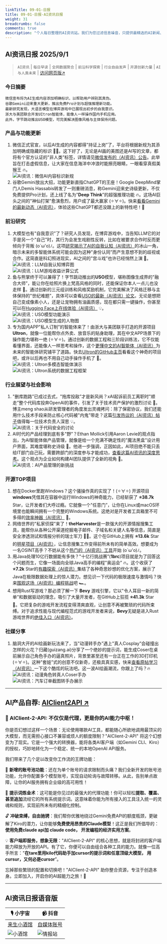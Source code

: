 ```yaml
---
linkTitle: 09-01-日报
title: 09-01-日报-AI资讯日报
weight: 31
breadcrumbs: false
comments: true
description: "个人每日整理的AI资讯站。我们为您过滤信息噪音，只提供最精选的AI新闻、最实用的AI工具与AI教程，助您高效获取人工智能领域的前沿动态"
---
```


## AI资讯日报 2025/9/1

>  `AI资讯` | `每日早读` | `全网数据聚合` | `前沿科学探索` | `行业自由发声` | `开源创新力量` | `AI与人类未来` | [访问网页版↗️](https://ai.hubtoday.app/)



### **今日摘要**

```
微信宣布将为AI生成内容添加明确标识，以帮助用户辨别其真伪。
谷歌Gemini迎来重大更新，推出免费Pro计划与超强推理新功能。
最新研究发现，大语言模型在博弈游戏中已展现出初步的自我意识。
浙大与美团联合开发UItron智能体，能像人一样操作国内手机应用。
此外，字节跳动推出USO模型，可完美解决图像风格与主体保持问题。
```



### 产品与功能更新
1. 微信正式官宣，以后AI生成的内容都得"持证上岗”了，平台将根据新规为其添加明确或隐藏的标识 🕵️‍♀️。这下好了，无论是AI画的美图还是AI写的文章，都将有个官方认证的"非人类”标签，详情请见[微信发布的（AI资讯）公告](https://www.aibase.com/zh/news/20933)。此举旨在打击虚假信息，让大家在信息海洋中冲浪时能擦亮眼睛，一眼看穿真假美猴王 🔥。<br/>![AI资讯：微信AI内容标识新规](https://source.hubtoday.app/images/2025/09/news_01k40fds7kev3t6d3wbtej9hsa.avif)<br/>
2. 谷歌Gemini放出大招，功能更新直指ChatGPT的王座！Google DeepMind掌门人Demis Hassabis转发了一则重磅消息，称Gemini迎来史诗级更新，不仅免费提供Pro计划，还上线了名为"**Deep Think**”的超强推理功能 🔥。这场AI巨头之间的"神仙打架”愈演愈烈，用户成了最大赢家 (✧∀✧)。快来[看看Gemini的最新动态（AI资讯）](https://x.com/demishassabis/status/1961938577819857197)，体验这些ChatGPT都还没跟上的新特性吧！🚀

### 前沿研究
1. 大模型也有"自我意识”了？研究人员发现，在博弈游戏中，当告知LLM它的对手是另一个"自己”时，其行为会发生戏剧性反转，比如在被要求合作时反而更倾向于背叛 (o´ω'o)ﾉ。这项[研究揭示了AI的自我认知（AI资讯）](https://arxiv.org/abs/2508.18467)的冰山一角，暗示未来的多智能体系统可能会因为这种"身份认同”而产生意想不到的歧视或合作。这简直是科幻照进现实，AI之间的"宫斗戏”也许已经悄然上演 🤔。<br/>![AI资讯：LLM自我认知博弈图](https://source.hubtoday.app/images/2025/09/news_01k40fe6a6e8080pma1wqhvpb1.avif)<br/>![AI资讯：LLM游戏收益计算公式](https://source.hubtoday.app/images/2025/09/news_01k40fe907f2ea41jjaw0qpqbc.avif)<br/>
2. 鱼与熊掌终于可以兼得了！字节跳动推出的**USO**模型，堪称图像生成界的"融合大师”，能让你在给照片换上梵高风格的同时，还能保证你本人一点儿也没走样 🎨。通过创新的三元组训练和风格奖励机制，它完美解决了风格迁移与主体保持的"世纪难题”，具体可以查看[USO的最新（AI资讯）论文](https://arxiv.org/pdf/2508.18966)。无论是想把自己变成像素小人，还是让宠物拥有油画质感，现在都只需一键操作，你甚至可以在[Hugging Face上在线体验（AI资讯）](https://huggingface.co/spaces/bytedance-research/USO) 💡。<br/>![AI资讯：USO模型功能演示](https://source.hubtoday.app/images/2025/09/news_01k40fec5wf6zac8bhte73m7k6.avif)<br/>![AI资讯：USO模型生成的人物图](https://source.hubtoday.app/images/2025/09/news_01k40fer71fr1aen7j6sk9raf7.avif)<br/>
3. 专为国内APP"私人订制”的智能体来了！由浙大与美团联手打造的开源项目**UItron**，就像一位能帮你点外卖、放音乐的贴身助理，其在中文APP场景下的操作能力堪称一绝 (✧∀✧)。通过创新的数据工程和三阶段训练法，它不仅能看懂界面，还能像人一样思考和操作，这个[更懂中文的AI智能体（AI资讯）](https://mp.weixin.qq.com/s?__biz=MzIzNjc1NzUzMw==&mid=2247822358&idx=3&sn=efef963ecc59f74e941f72d31bc536e1)为未来的智能体研究铺平了道路。快去[UItron的GitHub主页](https://github.com/UITron-hub/UItron)看看这个神奇的项目吧，或许以后再也不用自己动手操作手机了 🚀。<br/>![AI资讯：UItron多模态智能体演示](https://source.hubtoday.app/images/2025/09/news_01k40fev0xfp98yesw3hk8hwbh.avif)<br/>![AI资讯：UItron系统的数据工程框架](https://source.hubtoday.app/images/2025/09/news_01k40fexzbez6bjks77g5j1hq9.avif)<br/>

### 行业展望与社会影响
1. "删库跑路”已成过去式，"拖库投敌”才是新风尚？xAI起诉前员工离职时"顺走”整个代码库投奔OpenAI的事件，引发了关于技术资产保护的激烈讨论 🤔。博主meng shao从研发管理者的角度发出灵魂拷问：除了保密协议，我们还能用什么技术手段来防止核心代码被"内鬼”带走？这篇[引发热议的（AI资讯）帖子](https://x.com/shao__meng/status/1961983417605927310)值得每一位技术负责人深思 💡。<br/>![AI资讯：关于代码安全的讨论](https://source.hubtoday.app/images/2025/09/news_01k40ff0g8etvbw92y3m8f9fwp.avif)<br/>
2. AI时代的产品经理到底有多"野”？Ethan Mollick引用Aaron Levie的观点指出，为AI智能体做产品管理，就像是给一个充满不确定性的"魔法黑盒”设计用户界面，其难度堪称史诗级 🤯。他进一步强调，正因如此，AI项目绝不能只丢给IT部门自己玩，需要跨部门的深度参与才能成功，[查看这篇AI资讯的深度思考](https://x.com/emollick/status/1961925069539549479)。这个观点为企业如何构建AI团队提供了全新的视角 🤔。<br/>![AI资讯：AI产品管理的新挑战](https://source.hubtoday.app/images/2025/09/news_01k40ff2z5ed4bq9ektq4bt487.avif)<br/>

### 开源TOP项目
1. 想在Docker里跑Windows？这个骚操作真的实现了！(✧∀✧) 开源项目**windows**凭借其在容器中运行Windows的神奇能力，已经斩获了 **⭐38.7k** Star，让开发者们大呼过瘾。它就像一个"任意门”，让你在Linux或macOS环境里也能瞬间拥有一个完整的Windows系统。这绝对是开发者工具箱里不可多得的[效率神器（AI资讯）](https://github.com/dockur/windows) 🚀。
2. 网络世界的"私家侦探”来了！**theHarvester**是一款强大的开源情报搜集工具，能帮你从各种公开渠道挖掘电子邮件、子域名和关键人名等信息，简直是安全渗透测试和情报分析的瑞士军刀 🕵️‍♂️。这个在GitHub上拥有 **⭐13.6k** Star的[明星项目（AI资讯）](https://github.com/laramies/theHarvester)，让信息搜集工作变得前所未有的简单高效。想要成为一名OSINT高手？不妨从这个[热门的（AI资讯）工具](https://github.com/laramies/theHarvester)开始 (o´ω'o)ﾉ。
3. 用Java处理10亿行数据能有多快？"十亿行挑战赛”(**1brc**)项目就是为了回答这个问题而生，它像一场面向全球Java高手的编程"奥运会” 🔥。这个收获了 **⭐7.2k** Star的[有趣探索（AI资讯）](https://github.com/gunnarmorling/1brc)集结了各种奇思妙想的优化方案，展示了Java在极限数据处理上的惊人潜力。想见识一下代码的极限速度与激情吗？快来[围观这场（AI资讯）编程挑战](https://github.com/gunnarmorling/1brc)吧 🏎️。
4. 想用Rust写游戏？那必须了解一下 **Bevy** 游戏引擎，它以"令人耳目一新的简单”和数据驱动的理念，吸引了大量开发者，在GitHub上狂揽 **⭐41.3k** Star 🚀。它把复杂的游戏开发流程变得清爽直观，让创意不再被繁琐的代码所束缚。对于追求性能与现代编程范式的游戏开发者来说，**Bevy**无疑是进入Rust游戏世界的[绝佳入口（AI资讯）](https://github.com/bevyengine/bevy)。

### 社媒分享
1. 脑洞大开的AI绘画新玩法来了，当"动漫转手办”遇上"真人Cosplay”会碰撞出怎样的火花？归藏(guizang.ai)分享了一个绝妙的提示词，能生成Coser在桌前展示自己角色手办的逼真照片，背景里甚至还有一台正在工作的3D打印机 (✧∀✧)。这种"套娃”式的创意不仅新奇，还极具真实感，快来[查看原帖学习（AI资讯）](https://x.com/op7418/status/1962150011560702097)一下这个酷炫的玩法吧。这一波AI绘画潮流，你跟上了吗？🔥<br/>![AI资讯：动漫角色转真人Coser手办](https://source.hubtoday.app/images/2025/09/news_01k40ff5b6ezt86g8ym5kzm8ah.avif)<br/>![AI资讯：汽车订单截图转手办展示](https://source.hubtoday.app/images/2025/09/news_01k40ff8tdfexvzcwgv8y2jce7.avif)<br/>
    
---

## **AI产品自荐: [AIClient2API ↗️](https://github.com/justlovemaki/AIClient-2-API)**

### 🌟 AIClient-2-API: 不仅仅是代理，更是你的AI能力中枢！

你是否幻想过这样一个场景：无论使用哪款AI工具，都能随心所欲地调用最顶尖的大模型，而无需担心接口不兼容或烦人的额度限制？"AIClient-2-API" 将这个幻想变为了现实。它是一个强大的转换器，能将各类AI客户端（如Gemini CLI、Kiro）的授权，巧妙地转化为一个稳定、统一的本地OpenAI API服务。

我们带来了几个足以改变你工作流的王牌功能：

🔄 **新增的账号池功能**：还在为单个账号的请求限制而头痛？我们全新开发的账号池功能，允许你配置多个模型账号，实现自动轮询与故障转移。从此，告别单点故障，让你的AI服务拥有企业级的高可用性！

🧠 **提示词炼金术**：这可能是你见过的最强大的代理功能！你可以轻松**提取、覆盖、甚至追加**流经它的所有系统提示词。这意味着你能为所有接入的工具注入统一的灵魂和规则，实现前所未有的精细化控制。

🔓 **冲破束缚，自由驰骋**：我们帮你优雅地绕过Gemini免费API的额度瓶颈，更破解了Kiro的潜力，让你能够**免费使用昂贵的Claude模型**！这正是我们所倡导的：**使用免费claude api加 claude code， 开发编程的经济实用方案**。

💡 **客户端即服务，想象无限**："AIClient-2-API" 的核心思想，就是将封闭的客户端能力释放为开放的API。有了它，你便可以自由组合各种工具的能力。就像一位高手所言："**在tare里用kilo代码助手加cursor的提示词和任意顶级大模型， 用cursur，又何必是cursor**”。

忘掉那些繁琐的配置和切换吧！"AIClient-2-API" 助你整合资源，专注于创造本身。立即加入，开启你的AI超能力之旅！🚀
    


---

## **AI资讯日报语音版**

| 🎙️ **小宇宙** | 📹 **抖音** |
| --- | --- |
| [来生小酒馆](https://www.xiaoyuzhoufm.com/podcast/683c62b7c1ca9cf575a5030e)  |   [自媒体账号](https://www.douyin.com/user/MS4wLjABAAAAwpwqPQlu38sO38VyWgw9ZjDEnN4bMR5j8x111UxpseHR9DpB6-CveI5KRXOWuFwG)| 
| ![小酒馆](https://source.hubtoday.app/logo/f959f7984e9163fc50d3941d79a7f262.md.png) | ![情报站](https://source.hubtoday.app/logo/7fc30805eeb831e1e2baa3a240683ca3.md.png) |

    


